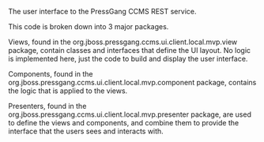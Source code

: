 The user interface to the PressGang CCMS REST service.

This code is broken down into 3 major packages.

Views, found in the org.jboss.pressgang.ccms.ui.client.local.mvp.view package, contain classes and interfaces that define the UI layout. No logic is implemented here, 
just the code to build and display the user interface.

Components, found in the org.jboss.pressgang.ccms.ui.client.local.mvp.component package, contains the logic that is applied to the views.

Presenters, found in the org.jboss.pressgang.ccms.ui.client.local.mvp.presenter package, are used to define the views and components, and combine them to provide the
interface that the users sees and interacts with. 